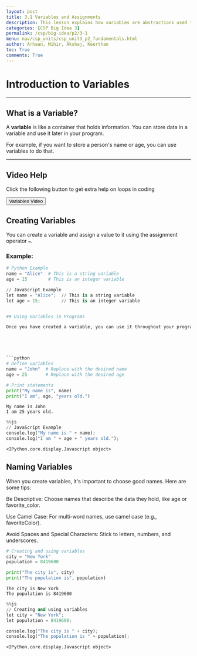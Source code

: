 ```yaml
---
layout: post
title: 3.1 Variables and Assignments
description: This lesson explains how variables are abstractions used to represent and store data.
categories: [CSP Big Idea 3]
permalink: /csp/big-idea/p2/3-1
menu: nav/csp_units/csp_unit3_p2_fundamentals.html
author: Arhaan, Mihir, Akshaj, Keerthan
toc: True
comments: True
---
```


# **Introduction to Variables**

---

## What is a Variable?

A **variable** is like a container that holds information. You can store data in a variable and use it later in your program.

For example, if you want to store a person's name or age, you can use variables to do that.

---

## Video Help 

<div>
    <p> Click the following button to get extra help on loops in coding </p>
</div>
<a href="https://www.youtube.com/watch?v=KpJ385shzgM">
<button class="button button1">Variables Video</button>
</a>


## Creating Variables

You can create a variable and assign a value to it using the assignment operator `=`.

### Example:
```python
# Python Example
name = "Alice"  # This is a string variable
age = 15        # This is an integer variable

// JavaScript Example
let name = "Alice";  // This is a string variable
let age = 15;        // This is an integer variable


## Using Variables in Programs

Once you have created a variable, you can use it throughout your program.





```python
# Define variables
name = "John"  # Replace with the desired name
age = 25       # Replace with the desired age

# Print statements
print("My name is", name)
print("I am", age, "years old.")


```

    My name is John
    I am 25 years old.



```python
%%js
// JavaScript Example
console.log("My name is " + name);
console.log("I am " + age + " years old.");

```


    <IPython.core.display.Javascript object>


## Naming Variables
When you create variables, it's important to choose good names. Here are some tips:

Be Descriptive: Choose names that describe the data they hold, like age or favorite_color.

Use Camel Case: For multi-word names, use camel case (e.g., favoriteColor).

Avoid Spaces and Special Characters: Stick to letters, numbers, and underscores.



```python
# Creating and using variables
city = "New York"
population = 8419600

print("The city is", city)
print("The population is", population)

```

    The city is New York
    The population is 8419600



```python
%%js
// Creating and using variables
let city = "New York";
let population = 8419600;

console.log("The city is " + city);
console.log("The population is " + population);

```


    <IPython.core.display.Javascript object>

